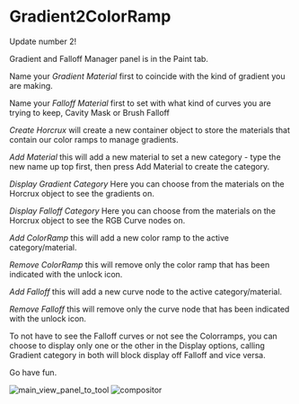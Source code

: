 # Gradient2ColorRamp
Update number 2!

Gradient and Falloff Manager panel is in the Paint tab.

Name your *Gradient Material* first to coincide with the kind of gradient you are making.

Name your *Falloff Material* first to set with what kind of curves you are trying to keep, Cavity Mask or Brush Falloff 

*Create Horcrux* will create a new container object to store the materials that contain our color ramps to manage gradients.

*Add Material* this will add a new material to set a new category - type the new name up top first, then press Add Material to create the category.

*Display Gradient Category* Here you can choose from the materials on the Horcrux object to see the gradients on.

*Display Falloff Category* Here you can choose from the materials on the Horcrux object to see the RGB Curve nodes on.

*Add ColorRamp* this will add a new color ramp to the active category/material.

*Remove ColorRamp* this will remove only the color ramp that has been indicated with the unlock icon. 

*Add Falloff* this will add a new curve node to the active category/material.

*Remove Falloff* this will remove only the curve node that has been indicated with the unlock icon.


To not have to see the Falloff curves or not see the Colorramps, you can choose to display only one or the other in the Display options, calling Gradient category in both will block display off Falloff and vice versa.

Go have fun.


![main_view_panel_to_tool](https://github.com/user-attachments/assets/e9d0cc2a-623d-457d-84fd-e43e8aa2540a)
![compositor](https://github.com/user-attachments/assets/647c2196-a2b0-4f9b-ae39-967472869f86)
